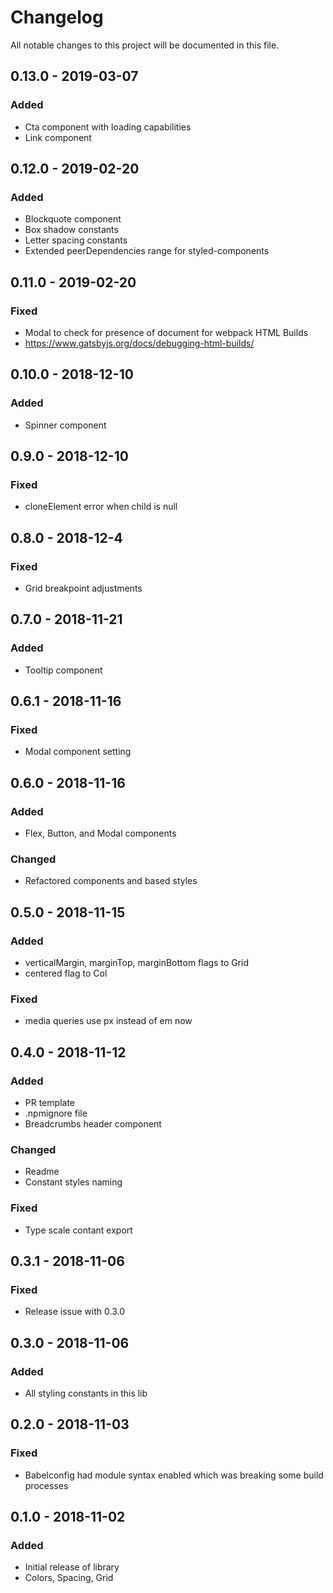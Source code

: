 # Changelog
All notable changes to this project will be documented in this file.

## 0.13.0 - 2019-03-07
### Added
- Cta component with loading capabilities
- Link component

## 0.12.0 - 2019-02-20
### Added
- Blockquote component
- Box shadow constants
- Letter spacing constants
- Extended peerDependencies range for styled-components

## 0.11.0 - 2019-02-20
### Fixed
- Modal to check for presence of document for webpack HTML Builds
- https://www.gatsbyjs.org/docs/debugging-html-builds/

## 0.10.0 - 2018-12-10
### Added
- Spinner component

## 0.9.0 - 2018-12-10
### Fixed
- cloneElement error when child is null

## 0.8.0 - 2018-12-4
### Fixed
- Grid breakpoint adjustments

## 0.7.0 - 2018-11-21
### Added
- Tooltip component

## 0.6.1 - 2018-11-16
### Fixed
- Modal component setting

## 0.6.0 - 2018-11-16
### Added
- Flex, Button, and Modal components

### Changed
- Refactored components and based styles

## 0.5.0 - 2018-11-15
### Added
- verticalMargin, marginTop, marginBottom flags to Grid
- centered flag to Col

### Fixed
- media queries use px instead of em now

## 0.4.0 - 2018-11-12
### Added
- PR template
- .npmignore file
- Breadcrumbs header component

### Changed
- Readme
- Constant styles naming
  
### Fixed
- Type scale contant export

## 0.3.1 - 2018-11-06
### Fixed
- Release issue with 0.3.0

## 0.3.0 - 2018-11-06
### Added
- All styling constants in this lib

## 0.2.0 - 2018-11-03
### Fixed
- Babelconfig had module syntax enabled which was breaking some build processes

## 0.1.0 - 2018-11-02
### Added
- Initial release of library
- Colors, Spacing, Grid

